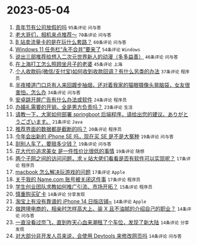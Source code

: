 # 2023-05-04

1. [青年节有公司放假的吗](https://www.v2ex.com/t/937110) `95条评论` `问与答`
1. [老大哥们，相机来点推荐～](https://www.v2ex.com/t/937144) `70条评论` `问与答`
1. [B 站卖流量卡的是在玩什么套路？](https://www.v2ex.com/t/937108) `60条评论` `问与答`
1. [Windows 11 任务栏“永不合并”要来了](https://www.v2ex.com/t/937119) `54条评论` `Windows`
1. [说出三部推荐给想入二次元世界新人的动漫（多多益善）](https://www.v2ex.com/t/937247) `46条评论` `问与答`
1. [在上海打工怎么照顾坐月子的老婆](https://www.v2ex.com/t/937100) `45条评论` `上海`
1. [个人收款码(微信/支付宝)如何收到收款回调？有什么另类的办法](https://www.v2ex.com/t/937113) `37条评论` `程序员`
1. [半夜楼道门口总有人来回踱步抽烟，还对着我家的猫眼摄像头晃脑袋，女友很害怕，怎么办](https://www.v2ex.com/t/937246) `34条评论` `问与答`
1. [安卓跳开屏广告有什么办法或软件](https://www.v2ex.com/t/937170) `24条评论` `程序员`
1. [办婚礼需要的开销，全是男方负责吗？](https://www.v2ex.com/t/937237) `23条评论` `生活`
1. [请教一下，大家如何部署 springboot 后端程序，请给出您的建议。ありがとうございます。](https://www.v2ex.com/t/937205) `21条评论` `Java`
1. [推荐界面的数据都是截断的吗？](https://www.v2ex.com/t/937243) `20条评论` `程序员`
1. [今年会出新的 iPhone SE 吗，现在买 SE 是不是大冤种](https://www.v2ex.com/t/937162) `19条评论` `问与答`
1. [刮别人车了，要赔多少钱？](https://www.v2ex.com/t/937152) `19条评论` `问与答`
1. [花大代价追求美女 是一件性价比很低的事情](https://www.v2ex.com/t/937139) `19条评论` `随想`
1. [两个子网之间的访问问题，求 v 站大佬们看看是否有软件可以实现呢？](https://www.v2ex.com/t/937223) `17条评论` `程序员`
1. [macbook 怎么解决玩游戏的问题](https://www.v2ex.com/t/937208) `17条评论` `Apple`
1. [关于我的 Name.com 账号被关闭这件事](https://www.v2ex.com/t/937140) `17条评论` `程序员`
1. [学生创业团队求教如何推广引流、市场开拓？](https://www.v2ex.com/t/937198) `15条评论` `程序员`
1. [慎重购买矿卡](https://www.v2ex.com/t/937195) `14条评论` `分享发现`
1. [淘宝上有没有靠谱的 iPhone 14 日版店铺~](https://www.v2ex.com/t/937180) `14条评论` `Apple`
1. [做跨境电商的，相亲时怎样高大上、装 X 且不油腻的介绍自己的职业？](https://www.v2ex.com/t/937105) `14条评论` `问与答`
1. [一直没看过奈飞，直到昨天心血来潮租了个车位，发现了新大陆](https://www.v2ex.com/t/937104) `14条评论` `分享发现`
1. [对大部分非开发人员来说，会使用 Devtools 来修改网页吗](https://www.v2ex.com/t/937101) `14条评论` `问与答`
